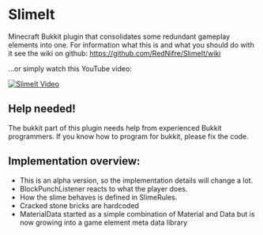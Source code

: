 SlimeIt
=======

Minecraft Bukkit plugin that consolidates some redundant gameplay elements into one.
For information what this is and what you should do with it see the wiki on github:
https://github.com/RedNifre/SlimeIt/wiki

...or simply watch this YouTube video:

[![SlimeIt Video](http://img.youtube.com/vi/hjepZGCGNwo/0.jpg)](http://www.youtube.com/watch?v=hjepZGCGNwo)

Help needed!
------------
The bukkit part of this plugin needs help from experienced Bukkit programmers. If you know how to program for bukkit, please fix the code.

Implementation overview:
------------------------
* This is an alpha version, so the implementation details will change a lot.
* BlockPunchListener reacts to what the player does.
* How the slime behaves is defined in SlimeRules.
* Cracked stone bricks are hardcoded
* MaterialData started as a simple combination of Material and Data but is now growing into a game element meta data library


